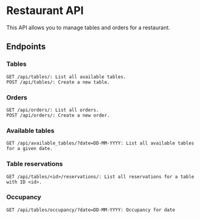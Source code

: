 # Restaurant API
This API allows you to manage tables and orders for a restaurant.

## Endpoints

### Tables
```
GET /api/tables/: List all available tables.
POST /api/tables/: Create a new table.
```
### Orders
```
GET /api/orders/: List all orders.
POST /api/orders/: Create a new order.
```
### Available tables
```
GET /api/available_tables/?date=DD-MM-YYYY: List all available tables for a given date.
```
### Table reservations
```
GET /api/tables/<id>/reservations/: List all reservations for a table with ID <id>.
```
### Occupancy
```
GET /api/tables/occupancy/?date=DD-MM-YYYY: Occupancy for date
```
